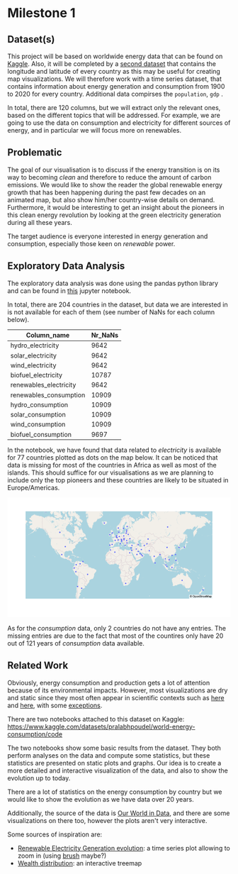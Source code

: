 # Milestone 1


## Dataset(s)


This project will be based on worldwide energy data that can be found on [Kaggle](https://www.kaggle.com/datasets/pralabhpoudel/world-energy-consumption). Also, it will be completed by a [second dataset](https://github.com/albertyw/avenews/blob/master/old/data/average-latitude-longitude-countries.csv) that contains the longitude and latitude of every country as this may be useful for creating map visualizations. We will therefore work with a time series dataset, that contains information about energy generation and consumption from 1900 to 2020 for every country. Additional data compirses the `population`, `gdp` .

In total, there are 120 columns, but we will extract only the relevant ones, based on the different topics that will be addressed. For example, we are going to use the data on consumption and electricity for different sources of energy, and in particular we will focus more on renewables.


## Problematic


The goal of our visualisation is to discuss if the energy transition is on its way to becoming *clean* and therefore to reduce the amount of carbon emissions. We would like to show the reader the global renewable energy growth that has been happening during the past few decades on an animated map, but also show him/her country-wise details on demand. Furthermore, it would be interesting to get an insight about the pioneers in this clean energy revolution by looking at the green electricity generation during all these years. 

The target audience is everyone interested in energy generation and consumption, especially those keen on *renewable* power.


## Exploratory Data Analysis


The exploratory data analysis was done using the pandas python library and can be found in [this](https://github.com/com-480-data-visualization/datavis-project-2022-glm/blob/main/Exploratory_Data_Analysis.ipynb) jupyter notebook.


In total, there are 204 countries in the dataset, but data we are interested in is not available for each of them (see number of NaNs for each column below).

| Column_name            | Nr_NaNs |
|------------------------|---------|
| hydro_electricity      | 9642    |
| solar_electricity      | 9642    |
| wind_electricity       | 9642    |
| biofuel_electricity    | 10787   |       
| renewables_electricity | 9642    |
| renewables_consumption | 10909   |
| hydro_consumption      | 10909   |
| solar_consumption      | 10909   |
| wind_consumption       | 10909   |
| biofuel_consumption    | 9697    |

In the notebook, we have found that data related to *electricity* is available for 77 countries plotted as dots on the map below. It can be noticed that data is missing for most of the countries in Africa as well as most of the islands. This should suffice for our visualisations as we are planning to include only the top pioneers and these countries are likely to be situated in Europe/Americas.


![Data plot](./imgs/dataplot.png)


As for the *consumption* data, only 2 countries do not have any entries. The missing entries are due to the fact that most of the countires only have 20 out of 121 years of *consumption* data available.


## Related Work


Obviously, energy consumption and production gets a lot of attention because of its environmental impacts. However, most visualizations are dry and static since they most often appear in scientific contexts such as [here](https://www.frontiersin.org/articles/10.3389/fenrg.2016.00033/full) and [here](https://ec.europa.eu/eurostat/cache/infographs/energy_dashboard/endash.html?geo=EU27_2020&year=2020&language=EN&detail=1&nrg_bal=&unit=MTOE&chart=chart_one,chart_two,chart_tree,chart_four,chart_five,chart_eight&modal=0), with some [exceptions](https://us-sankey.rcc.uchicago.edu).

There are two notebooks attached to this dataset on Kaggle: 
https://www.kaggle.com/datasets/pralabhpoudel/world-energy-consumption/code

The two notebooks show some basic results from the dataset. They both perform analyses on the data and compute some statistics, but these statistics are presented on static plots and graphs. Our idea is to create a more detailed and interactive visualization of the data, and also to show the evolution up to today.

There are a lot of statistics on the energy consumption by country but we would like to show the evolution as we have data over 20 years.

Additionally, the source of the data is [Our World in Data](https://ourworldindata.org/energy-production-consumption), and there are some visualizations on there too, however the plots aren't very interactive.

Some sources of inspiration are:
- [Renewable Electricity Generation evolution](https://engaging-data.com/us-electricity-coal-renewables/): a time series plot allowing to zoom in (using [brush](https://github.com/d3/d3-brush) maybe?)
- [Wealth distribution](https://engaging-data.com/how-much-wealth-do-the-worlds-richest-billionaires-have/): an interactive treemap